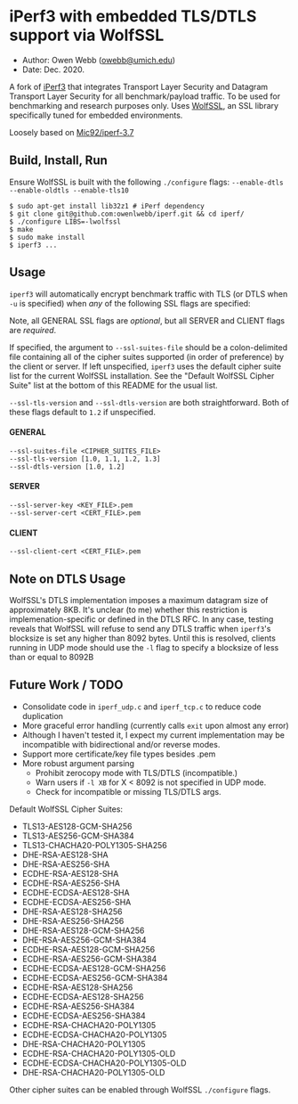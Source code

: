 # iPerf3 with embedded TLS/DTLS support via WolfSSL
- Author: Owen Webb (owebb@umich.edu)
- Date: Dec. 2020.

A fork of [iPerf3](https://github.com/esnet/iperf) that integrates Transport Layer Security 
and Datagram Transport Layer Security for all benchmark/payload traffic. To be 
used for benchmarking and research purposes only. Uses [WolfSSL](https://www.wolfssl.com/),
an SSL library specifically tuned for embedded environments.

Loosely based on [Mic92/iperf-3.7](https://github.com/Mic92/iperf-3.7/commit/3ff810a4ab2939454e5c812b4a7218a1cdda2136) 

## Build, Install, Run
Ensure WolfSSL is built with the following `./configure` flags: `--enable-dtls --enable-oldtls --enable-tls10`

    $ sudo apt-get install lib32z1 # iPerf dependency
    $ git clone git@github.com:owenlwebb/iperf.git && cd iperf/
    $ ./configure LIBS=-lwolfssl
    $ make
    $ sudo make install
    $ iperf3 ...

## Usage
`iperf3` will automatically encrypt benchmark traffic with TLS (or DTLS when `-u` is specified) 
when *any* of the following SSL flags are specified:

Note, all GENERAL SSL flags are *optional*, but all SERVER and CLIENT flags 
are *required*.

If specified, the argument to `--ssl-suites-file`
should be a colon-delimited file containing all of the cipher suites supported 
(in order of preference) by the client or server. If left unspecified, `iperf3`
uses the default cipher suite list for the current WolfSSL installation. 
See the "Default WolfSSL Cipher Suite" list at the bottom of this README for the usual
list.

`--ssl-tls-version` and `--ssl-dtls-version` are both straightforward. Both of 
these flags default to `1.2` if unspecified.

#### GENERAL
    --ssl-suites-file <CIPHER_SUITES_FILE>
    --ssl-tls-version [1.0, 1.1, 1.2, 1.3]
    --ssl-dtls-version [1.0, 1.2]
    
#### SERVER
    --ssl-server-key <KEY_FILE>.pem
    --ssl-server-cert <CERT_FILE>.pem

#### CLIENT
    --ssl-client-cert <CERT_FILE>.pem

## Note on DTLS Usage
WolfSSL's DTLS implementation imposes a maximum datagram size of approximately 
8KB. It's unclear (to me) whether this restriction is implemenation-specific or defined 
in the DTLS RFC. In any case, testing reveals that WolfSSL will refuse to send any DTLS traffic when 
`iperf3`'s blocksize is set any higher than 8092 bytes. Until this is resolved,
clients running in UDP mode should use the `-l` flag to specify a blocksize of less than or 
equal to 8092B


## Future Work / TODO
- Consolidate code in `iperf_udp.c` and `iperf_tcp.c` to reduce code duplication
- More graceful error handling (currently calls `exit` upon almost any error)
- Although I haven't tested it, I expect my current implementation may 
be incompatible with bidirectional and/or reverse modes.
- Support more certificate/key file types besides .pem
- More robust argument parsing
    - Prohibit zerocopy mode with TLS/DTLS (incompatible.)
    - Warn users if `-l XB` for X < 8092 is not specified in UDP mode.
    - Check for incompatible or missing TLS/DTLS args.

    
Default WolfSSL Cipher Suites:
- TLS13-AES128-GCM-SHA256
- TLS13-AES256-GCM-SHA384
- TLS13-CHACHA20-POLY1305-SHA256
- DHE-RSA-AES128-SHA
- DHE-RSA-AES256-SHA
- ECDHE-RSA-AES128-SHA
- ECDHE-RSA-AES256-SHA
- ECDHE-ECDSA-AES128-SHA
- ECDHE-ECDSA-AES256-SHA
- DHE-RSA-AES128-SHA256
- DHE-RSA-AES256-SHA256
- DHE-RSA-AES128-GCM-SHA256
- DHE-RSA-AES256-GCM-SHA384
- ECDHE-RSA-AES128-GCM-SHA256
- ECDHE-RSA-AES256-GCM-SHA384
- ECDHE-ECDSA-AES128-GCM-SHA256
- ECDHE-ECDSA-AES256-GCM-SHA384
- ECDHE-RSA-AES128-SHA256
- ECDHE-ECDSA-AES128-SHA256
- ECDHE-RSA-AES256-SHA384
- ECDHE-ECDSA-AES256-SHA384
- ECDHE-RSA-CHACHA20-POLY1305
- ECDHE-ECDSA-CHACHA20-POLY1305
- DHE-RSA-CHACHA20-POLY1305
- ECDHE-RSA-CHACHA20-POLY1305-OLD
- ECDHE-ECDSA-CHACHA20-POLY1305-OLD
- DHE-RSA-CHACHA20-POLY1305-OLD

Other cipher suites can be enabled through WolfSSL `./configure` flags.